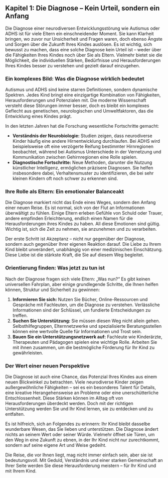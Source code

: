 ## Kapitel 1: Die Diagnose – Kein Urteil, sondern ein Anfang

Die Diagnose einer neurodiversen Entwicklungsstörung wie Autismus oder ADHS ist für viele Eltern ein einschneidender Moment. Sie kann Klarheit bringen, wo zuvor nur Unsicherheit und Fragen waren, doch ebenso Ängste und Sorgen über die Zukunft Ihres Kindes auslösen. Es ist wichtig, sich bewusst zu machen, dass eine solche Diagnose kein Urteil ist – weder über die Fähigkeiten Ihres Kindes noch über Sie als Eltern. Vielmehr bietet sie die Möglichkeit, die individuellen Stärken, Bedürfnisse und Herausforderungen Ihres Kindes besser zu verstehen und gezielt darauf einzugehen.

### Ein komplexes Bild: Was die Diagnose wirklich bedeutet

Autismus und ADHS sind keine starren Definitionen, sondern dynamische Spektren. Jedes Kind bringt eine einzigartige Kombination von Fähigkeiten, Herausforderungen und Potenzialen mit. Die moderne Wissenschaft versteht diese Störungen immer besser, doch es bleibt ein komplexes Geflecht aus genetischen, neurologischen und Umweltfaktoren, das die Entwicklung eines Kindes prägt.

In den letzten Jahren hat die Forschung wesentliche Fortschritte gemacht:
- **Verständnis der Neurobiologie:** Studien zeigen, dass neurodiverse Kinder häufig eine andere Hirnentwicklung durchlaufen. Bei ADHS wird beispielsweise oft eine verzögerte Reifung bestimmter Hirnregionen beobachtet, während bei Autismus Unterschiede in der Vernetzung und Kommunikation zwischen Gehirnregionen eine Rolle spielen.
- **Diagnostische Fortschritte:** Neue Methoden, darunter die Nutzung künstlicher Intelligenz, ermöglichen präzisere Diagnosen. Sie helfen insbesondere dabei, Verhaltensmuster zu identifizieren, die bei sehr kleinen Kindern oft noch schwer zu erkennen sind.

### Ihre Rolle als Eltern: Ein emotionaler Balanceakt

Die Diagnose markiert nicht das Ende eines Weges, sondern den Anfang einer neuen Reise. Es ist normal, sich von der Flut an Informationen überwältigt zu fühlen. Einige Eltern erleben Gefühle von Schuld oder Trauer, andere empfinden Erleichterung, endlich einen Namen für die Herausforderungen ihres Kindes zu haben. All diese Emotionen sind gültig. Wichtig ist, sich die Zeit zu nehmen, sie anzunehmen und zu verarbeiten.

Der erste Schritt ist Akzeptanz – nicht nur gegenüber der Diagnose, sondern auch gegenüber Ihrer eigenen Reaktion darauf. Die Liebe zu Ihrem Kind bleibt unverändert, unabhängig von einer medizinischen Einschätzung. Diese Liebe ist die stärkste Kraft, die Sie auf diesem Weg begleitet.

### Orientierung finden: Was jetzt zu tun ist

Nach der Diagnose fragen sich viele Eltern: „Was nun?“ Es gibt keinen universellen Fahrplan, aber einige grundlegende Schritte, die Ihnen helfen können, Struktur und Sicherheit zu gewinnen:

1. **Informieren Sie sich:** Nutzen Sie Bücher, Online-Ressourcen und Gespräche mit Fachleuten, um die Diagnose zu verstehen. Verlässliche Informationen sind der Schlüssel, um fundierte Entscheidungen zu treffen.
2. **Suchen Sie Unterstützung:** Sie müssen diesen Weg nicht allein gehen. Selbsthilfegruppen, Elternnetzwerke und spezialisierte Beratungsstellen können eine wertvolle Quelle für Informationen und Trost sein.
3. **Bauen Sie ein Unterstützungsnetzwerk auf:** Fachleute wie Kinderärzte, Therapeuten und Pädagogen spielen eine wichtige Rolle. Arbeiten Sie mit ihnen zusammen, um die bestmögliche Förderung für Ihr Kind zu gewährleisten.

### Der Wert einer neuen Perspektive

Die Diagnose ist auch eine Chance, das Potenzial Ihres Kindes aus einem neuen Blickwinkel zu betrachten. Viele neurodiverse Kinder zeigen außergewöhnliche Fähigkeiten – sei es ein besonderes Talent für Details, eine kreative Herangehensweise an Probleme oder eine unerschütterliche Entschlossenheit. Diese Stärken können im Alltag oft von Herausforderungen überdeckt werden. Doch mit der richtigen Unterstützung werden Sie und Ihr Kind lernen, sie zu entdecken und zu entfalten.

Es ist hilfreich, sich an Folgendes zu erinnern: Ihr Kind bleibt dasselbe wunderbare Wesen, das Sie lieben und unterstützen. Die Diagnose ändert nichts an seinem Wert oder seiner Würde. Vielmehr öffnet sie Türen, um den Weg in eine Zukunft zu ebnen, in der Ihr Kind nicht nur zurechtkommt, sondern auf seine eigene Art und Weise gedeiht.

Die Reise, die vor Ihnen liegt, mag nicht immer einfach sein, aber sie ist bedeutungsvoll. Mit Geduld, Verständnis und einer starken Gemeinschaft an Ihrer Seite werden Sie diese Herausforderung meistern – für Ihr Kind und mit Ihrem Kind.